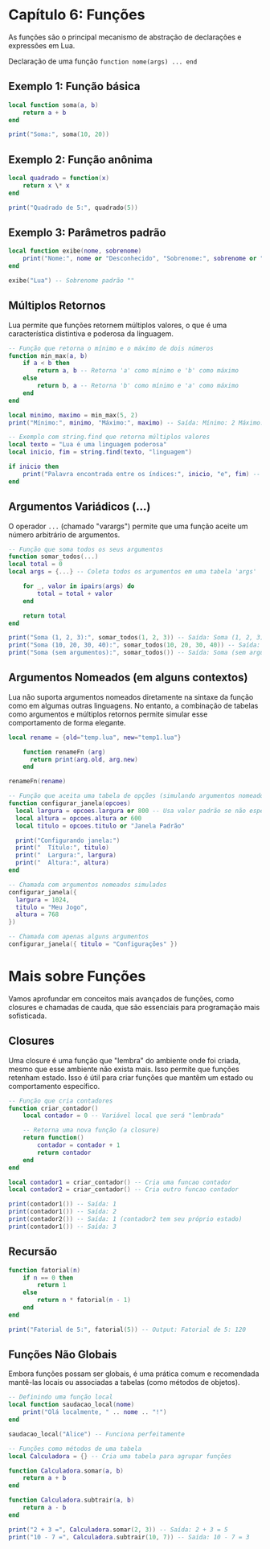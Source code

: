 # Capítulo 6: Funções

As funções são o principal mecanismo de abstração de declarações e expressões em Lua.

Declaração de uma função `function nome(args) ... end`

## Exemplo 1: Função básica

```lua
local function soma(a, b)
    return a + b
end

print("Soma:", soma(10, 20))
```

## Exemplo 2: Função anônima

```lua
local quadrado = function(x)
    return x \* x
end

print("Quadrado de 5:", quadrado(5))
```

## Exemplo 3: Parâmetros padrão

```lua
local function exibe(nome, sobrenome)
    print("Nome:", nome or "Desconhecido", "Sobrenome:", sobrenome or "")
end

exibe("Lua") -- Sobrenome padrão ""
```

## Múltiplos Retornos

Lua permite que funções retornem múltiplos valores, o que é uma característica distintiva e poderosa da linguagem.

```lua
-- Função que retorna o mínimo e o máximo de dois números
function min_max(a, b)
    if a < b then
        return a, b -- Retorna 'a' como mínimo e 'b' como máximo
    else
        return b, a -- Retorna 'b' como mínimo e 'a' como máximo
    end
end

local minimo, maximo = min_max(5, 2)
print("Mínimo:", minimo, "Máximo:", maximo) -- Saída: Mínimo: 2 Máximo: 5

-- Exemplo com string.find que retorna múltiplos valores
local texto = "Lua é uma linguagem poderosa"
local inicio, fim = string.find(texto, "linguagem")

if inicio then
    print("Palavra encontrada entre os índices:", inicio, "e", fim) -- Saída: Palavra encontrada entre os índices: 11 e 19
end
```

## Argumentos Variádicos (...)

O operador `...` (chamado "varargs") permite que uma função aceite um número arbitrário de argumentos.

```lua
-- Função que soma todos os seus argumentos
function somar_todos(...)
local total = 0
local args = {...} -- Coleta todos os argumentos em uma tabela 'args'

    for _, valor in ipairs(args) do
        total = total + valor
    end

    return total
end

print("Soma (1, 2, 3):", somar_todos(1, 2, 3)) -- Saída: Soma (1, 2, 3): 6
print("Soma (10, 20, 30, 40):", somar_todos(10, 20, 30, 40)) -- Saída: Soma (10, 20, 30, 40): 100
print("Soma (sem argumentos):", somar_todos()) -- Saída: Soma (sem argumentos): 0
```

## Argumentos Nomeados (em alguns contextos)

Lua não suporta argumentos nomeados diretamente na sintaxe da função como em algumas outras linguagens. No entanto, a combinação de tabelas como argumentos e múltiplos retornos permite simular esse comportamento de forma elegante.

```lua
local rename = {old="temp.lua", new="temp1.lua"}

    function renameFn (arg)
      return print(arg.old, arg.new)
    end

renameFn(rename)

-- Função que aceita uma tabela de opções (simulando argumentos nomeados)
function configurar_janela(opcoes)
  local largura = opcoes.largura or 800 -- Usa valor padrão se não especificado
  local altura = opcoes.altura or 600
  local titulo = opcoes.titulo or "Janela Padrão"

  print("Configurando janela:")
  print("  Título:", titulo)
  print("  Largura:", largura)
  print("  Altura:", altura)
end

-- Chamada com argumentos nomeados simulados
configurar_janela({
  largura = 1024,
  titulo = "Meu Jogo",
  altura = 768
})

-- Chamada com apenas alguns argumentos
configurar_janela({ titulo = "Configurações" })
```

# Mais sobre Funções

Vamos aprofundar em conceitos mais avançados de funções, como closures e chamadas de cauda, que são essenciais para programação mais sofisticada.

## Closures

Uma closure é uma função que "lembra" do ambiente onde foi criada, mesmo que esse ambiente não exista mais. Isso permite que funções retenham estado. Isso é útil para criar funções que mantêm um estado ou comportamento específico.

```lua
-- Função que cria contadores
function criar_contador()
    local contador = 0 -- Variável local que será "lembrada"

    -- Retorna uma nova função (a closure)
    return function()
        contador = contador + 1
        return contador
    end
end

local contador1 = criar_contador() -- Cria uma funcao contador
local contador2 = criar_contador() -- Cria outro funcao contador

print(contador1()) -- Saída: 1
print(contador1()) -- Saída: 2
print(contador2()) -- Saída: 1 (contador2 tem seu próprio estado)
print(contador1()) -- Saída: 3
```

## Recursão

```lua
function fatorial(n)
    if n == 0 then
        return 1
    else
        return n * fatorial(n - 1)
    end
end

print("Fatorial de 5:", fatorial(5)) -- Output: Fatorial de 5: 120
```

## Funções Não Globais

Embora funções possam ser globais, é uma prática comum e recomendada mantê-las locais ou associadas a tabelas (como métodos de objetos).

```lua
-- Definindo uma função local
local function saudacao_local(nome)
    print("Olá localmente, " .. nome .. "!")
end

saudacao_local("Alice") -- Funciona perfeitamente

-- Funções como métodos de uma tabela
local Calculadora = {} -- Cria uma tabela para agrupar funções

function Calculadora.somar(a, b)
    return a + b
end

function Calculadora.subtrair(a, b)
    return a - b
end

print("2 + 3 =", Calculadora.somar(2, 3)) -- Saída: 2 + 3 = 5
print("10 - 7 =", Calculadora.subtrair(10, 7)) -- Saída: 10 - 7 = 3
```
